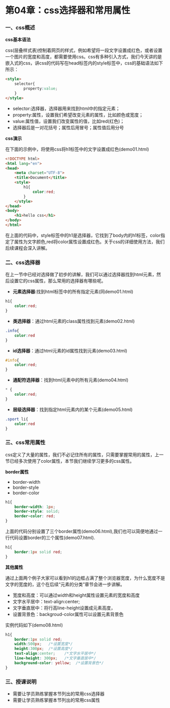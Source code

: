 # 第04章：css选择器和常用属性


### 一、css概述

**css基本语法**

css(层叠样式表)控制着网页的样式，例如希望将一段文字设置成红色，或者设置一个图片的宽度和高度，都需要使用css。css有多种引入方式，我们今天讲的是嵌入式的css，讲css的代码写在head标签内的style标签中，css的基础语法如下所示：
``` html
<style>
    selector{
        property:value;
    }
</style>
```
* selector:选择器，选择器用来找到html中的指定元素；
* property:属性，设置我们希望改变元素的属性，比如颜色或宽度；
* value:属性值，设置我们改变属性的值，比如red(红色)；
* 选择器后是一对花括号；属性后用冒号；属性值后用分号

**css演示**

在下面的示例中，将使用css将h1标签中的文字设置成红色(demo01.html)

``` html
<!DOCTYPE html>
<html lang="en">
<head>
    <meta charset="UTF-8">
    <title>Document</title>
    <style>
        h1{       
            color:red;
        }
    </style>
</head>
<body>
    <h1>hello css</h1>
</body>
</html>
```
在上面的代码中，style标签中的h1是选择器，它找到了body内的h1标签，color指定了属性为文字颜色,red将color属性设置成红色。关于css的详细使用方法，我们后续课程会深入讲解。

### 二、css选择器
在上一节中已经对选择做了初步的讲解，我们可以通过选择器找到html元素，然后设置它的css属性，那么常用的选择器有哪些呢。

* **元素选择器**:找到html标签中的所有指定元素(同demo01.html)

``` css
h1{
    color:red;
}
```

* **类选择器**：通过html元素的class属性找到元素(demo02.html)

``` css
.info{
    color:red
}
```

* **id选择器**：通过html元素的id属性找到元素(demo03.html)

``` css
#info{
    color:red;
}
```
* **通配符选择器**：找到html元素中的所有元素(demo04.html)

``` css
* {
    color:red;
}
```

* **层级选择器**：找到指定html元素内的某个元素(demo05.html)

``` css
.sport li{
    color:red
}
```

### 三、css常用属性

css定义了大量的属性，我们不必记住所有的属性，只需要掌握常用的属性，上一节已经多次使用了color属性，本节我们继续学习更多的css属性。

**border属性**

* border-width
* border-style
* border-color

``` css
h1{
    border-width: 1px;   
    border-style: solid;
    border-color: red;
}
```


上面的代码分别设置了三个border属性(demo06.html),我们也可以简便地通过一行代码设置border的三个属性(demo07.html).


``` css
h1{
    border:1px solid red;
}
```

**其他属性**

通过上面两个例子大家可以看到h1的边框占满了整个浏览器宽度，为什么宽度不是文字的宽度的，这个在后续“元素的分类”章节会进一步讲解。

* 宽度和高度：可以通过width和height属性设置元素的宽度和高度
* 文字水平居中：text-align:center;
* 文字垂直居中：将行高line-height设置成元素高度，
* 设置背景色：backgroud-color属性可以设置元素背景色

实例代码如下(demo08.html)

``` css
h1{
    border:1px solid red;
    width:500px;   /*设置宽度*/
    height:300px;  /*设置高度*/
    text-align:center;    /*文字水平居中*/
    line-height: 300px;   /*文字垂直居中*/
    background-color: yellow;  /*设置背景色*/
}
```

### 三、授课说明
* 需要让学员熟练掌握本节列出的常用css选择器
* 需要让学员熟练掌握本节列出的常用css属性
